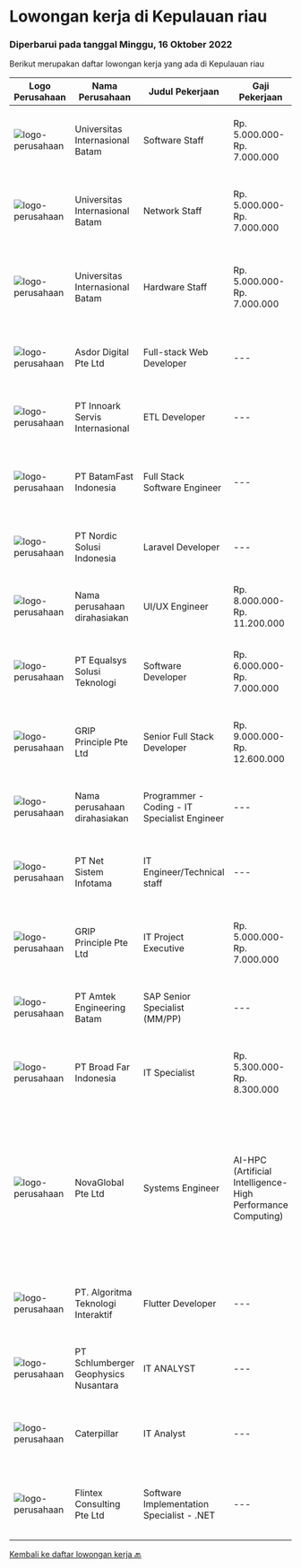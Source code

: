 
  # Lowongan kerja di Kepulauan riau

  ### Diperbarui pada tanggal Minggu, 16 Oktober 2022

  Berikut merupakan daftar lowongan kerja yang ada di Kepulauan riau

  |Logo Perusahaan | Nama Perusahaan | Judul Pekerjaan | Gaji Pekerjaan | Lokasi | Deskripsi | Tanggal diunggah | Pranala |
  | -------------- | --------------- | --------------- | --------- | --------- | -------------- | ------- | ----------- |
  |![logo-perusahaan](https://image-service-cdn.seek.com.au/135f24f21343b4f39e8a47113619ed156511ca71/ee4dce1061f3f616224767ad58cb2fc751b8d2dc)|Universitas Internasional Batam|Software Staff|Rp. 5.000.000-Rp. 7.000.000|Batam|Mengembangkan sistem informasi Melakukan pengujuan terhadap sistem informasi melakukan pemeliharaan sistem informasi dan database Mampu menganalisa...|Jumat, 14 Oktober 2022|https://www.jobstreet.co.id/id/job/software-staff-4066917?token=0~4d3424ad-a17c-4cd6-bfb9-20022e3f0ac1&sectionRank=1&jobId=jobstreet-id-job-4066917|
|![logo-perusahaan](https://image-service-cdn.seek.com.au/8c68530db41f0291e97ffb8b20ffd458b46dcf8f/ee4dce1061f3f616224767ad58cb2fc751b8d2dc)|Universitas Internasional Batam|Network Staff|Rp. 5.000.000-Rp. 7.000.000|Batam|Menyiapkan infrastruktur jaringan (Hotspot, Proxy, DNS, Routing Table Server, Linux) Menangani masalah (troubleshooting) infrastruktur jaringan secara...|Jumat, 14 Oktober 2022|https://www.jobstreet.co.id/id/job/network-staff-4066958?token=0~4d3424ad-a17c-4cd6-bfb9-20022e3f0ac1&sectionRank=2&jobId=jobstreet-id-job-4066958|
|![logo-perusahaan](https://image-service-cdn.seek.com.au/8c68530db41f0291e97ffb8b20ffd458b46dcf8f/ee4dce1061f3f616224767ad58cb2fc751b8d2dc)|Universitas Internasional Batam|Hardware Staff|Rp. 5.000.000-Rp. 7.000.000|Batam|Instalasi komputer baru Menangani masalah (troubleshooting) perangkat keras pendukung sistem informasi secara teknis Mempersiapkan dan memastikan...|Jumat, 14 Oktober 2022|https://www.jobstreet.co.id/id/job/hardware-staff-4067023?token=0~4d3424ad-a17c-4cd6-bfb9-20022e3f0ac1&sectionRank=3&jobId=jobstreet-id-job-4067023|
|![logo-perusahaan](https://image-service-cdn.seek.com.au/22c30c1ee6aeff08d9a3f68390e4d0f28e7daca0/ee4dce1061f3f616224767ad58cb2fc751b8d2dc)|Asdor Digital Pte Ltd|Full-stack Web Developer|---|Batam|Responsibilities:  Coordinate and participate in planning, design and development of web apps.  Working along with Business Analyst to confirm...|Kamis, 13 Oktober 2022|https://www.jobstreet.co.id/id/job/full-stack-web-developer-4054699?token=0~4d3424ad-a17c-4cd6-bfb9-20022e3f0ac1&sectionRank=4&jobId=jobstreet-id-job-4054699|
|![logo-perusahaan](https://image-service-cdn.seek.com.au/03d5b2909306d41d8d881d2ac7cfb4a0d8a47045/ee4dce1061f3f616224767ad58cb2fc751b8d2dc)|PT Innoark Servis Internasional|ETL Developer|---|Kepulauan Riau|• Write and administer ETL jobs to extract data from multiple datasources and load into datamarts.• Integrate data from different datasources:...|Jumat, 14 Oktober 2022|https://www.jobstreet.co.id/id/job/etl-developer-4055738?token=0~4d3424ad-a17c-4cd6-bfb9-20022e3f0ac1&sectionRank=5&jobId=jobstreet-id-job-4055738|
|![logo-perusahaan](https://image-service-cdn.seek.com.au/a822fec9b06ebafc662bd2a992ab50c5fe1d8c6a/ee4dce1061f3f616224767ad58cb2fc751b8d2dc)|PT BatamFast Indonesia|Full Stack Software Engineer|---|Batam|Full Stack Developer Duties and Responsibilities: Managing the complete software development process from conception to deployment Maintaining and...|Kamis, 13 Oktober 2022|https://www.jobstreet.co.id/id/job/full-stack-software-engineer-4066312?token=0~4d3424ad-a17c-4cd6-bfb9-20022e3f0ac1&sectionRank=6&jobId=jobstreet-id-job-4066312|
|![logo-perusahaan](https://image-service-cdn.seek.com.au/0cd8ed87311434aef1b0fd786d69bd3ecd352cf0/ee4dce1061f3f616224767ad58cb2fc751b8d2dc)|PT Nordic Solusi Indonesia|Laravel Developer|---|Batam|Experience Fresh Graduate or 1-2 Years of Experience Portfolio of successfully released applications Internship position is also available Key...|Selasa, 11 Oktober 2022|https://www.jobstreet.co.id/id/job/laravel-developer-4045474?token=0~4d3424ad-a17c-4cd6-bfb9-20022e3f0ac1&sectionRank=7&jobId=jobstreet-id-job-4045474|
|![logo-perusahaan](https://i.ibb.co/sqvTCh9/112815900-stock-vector-no-image-available-icon-flat-vector.webp)|Nama perusahaan dirahasiakan|UI/UX Engineer|Rp. 8.000.000-Rp. 11.200.000|Batam|Job Description : Designing UI for multiple platforms (web and mobile) Ensure consistency of the UI across multiple platforms with elegant frontend...|Kamis, 13 Oktober 2022|https://www.jobstreet.co.id/id/job/ui-ux-engineer-4065691?token=0~4d3424ad-a17c-4cd6-bfb9-20022e3f0ac1&sectionRank=8&jobId=jobstreet-id-job-4065691|
|![logo-perusahaan](https://image-service-cdn.seek.com.au/c1409eaf4b49b8bb5e19954b6a939af5d65f80f2/ee4dce1061f3f616224767ad58cb2fc751b8d2dc)|PT Equalsys Solusi Teknologi|Software Developer|Rp. 6.000.000-Rp. 7.000.000|Kepulauan Riau|RESPONSIBILITIES·        Develop web based software solutions·        Test code/software to ensure high quality solutions·        Work with various...|Sabtu, 08 Oktober 2022|https://www.jobstreet.co.id/id/job/software-developer-4042597?token=0~4d3424ad-a17c-4cd6-bfb9-20022e3f0ac1&sectionRank=9&jobId=jobstreet-id-job-4042597|
|![logo-perusahaan](https://image-service-cdn.seek.com.au/8c51cf5dbd86347d252e50eeeb10453b339c5fb7/ee4dce1061f3f616224767ad58cb2fc751b8d2dc)|GRIP Principle Pte Ltd|Senior Full Stack Developer|Rp. 9.000.000-Rp. 12.600.000|Batam|WHAT YOU WILL LEARN Strengthen your full-stack programming skills You'll learn how to write clean code by adhering to our programming best practices...|Sabtu, 08 Oktober 2022|https://www.jobstreet.co.id/id/job/senior-full-stack-developer-4043116?token=0~4d3424ad-a17c-4cd6-bfb9-20022e3f0ac1&sectionRank=10&jobId=jobstreet-id-job-4043116|
|![logo-perusahaan](https://i.ibb.co/sqvTCh9/112815900-stock-vector-no-image-available-icon-flat-vector.webp)|Nama perusahaan dirahasiakan|Programmer - Coding - IT Specialist Engineer|---|Batam|Description: Be the client’s point of contact on all technical issues and perform high-level technical analysis and evaluation and assessment on...|Rabu, 05 Oktober 2022|https://www.jobstreet.co.id/id/job/programmer-coding-it-specialist-engineer-4038068?token=0~4d3424ad-a17c-4cd6-bfb9-20022e3f0ac1&sectionRank=11&jobId=jobstreet-id-job-4038068|
|![logo-perusahaan](https://i.ibb.co/sqvTCh9/112815900-stock-vector-no-image-available-icon-flat-vector.webp)|PT Net Sistem Infotama|IT Engineer/Technical staff|---|Jakarta Raya|Responsibilities: Performing monitoring, fine-tuning, and corrective configuration on clients network and security devices Providing technical support...|Selasa, 04 Oktober 2022|https://www.jobstreet.co.id/id/job/it-engineer-technical-staff-4054911?token=0~4d3424ad-a17c-4cd6-bfb9-20022e3f0ac1&sectionRank=12&jobId=jobstreet-id-job-4054911|
|![logo-perusahaan](https://image-service-cdn.seek.com.au/8c51cf5dbd86347d252e50eeeb10453b339c5fb7/ee4dce1061f3f616224767ad58cb2fc751b8d2dc)|GRIP Principle Pte Ltd|IT Project Executive|Rp. 5.000.000-Rp. 7.000.000|Batam|We are looking to hire a positive, proactive IT project executive to assist in project teams and to ensure IT projects are completed on time.You will...|Minggu, 02 Oktober 2022|https://www.jobstreet.co.id/id/job/it-project-executive-4043113?token=0~4d3424ad-a17c-4cd6-bfb9-20022e3f0ac1&sectionRank=13&jobId=jobstreet-id-job-4043113|
|![logo-perusahaan](https://image-service-cdn.seek.com.au/a58dd4f93cc8ff6fd8d7860b4249310d1c9635a1/ee4dce1061f3f616224767ad58cb2fc751b8d2dc)|PT Amtek Engineering Batam|SAP Senior Specialist (MM/PP)|---|Batam|Responsibilities: Facilitate the implementation and support of SAP MM/PP where he/ she shall facilitate workshops with the local site IT Directors to...|Rabu, 05 Oktober 2022|https://www.jobstreet.co.id/id/job/sap-senior-specialist-mm-pp-4038513?token=0~4d3424ad-a17c-4cd6-bfb9-20022e3f0ac1&sectionRank=14&jobId=jobstreet-id-job-4038513|
|![logo-perusahaan](https://image-service-cdn.seek.com.au/5462de9144fd6bd531d55d625f7ee703b1ef7d32/ee4dce1061f3f616224767ad58cb2fc751b8d2dc)|PT Broad Far Indonesia|IT Specialist|Rp. 5.300.000-Rp. 8.300.000|Batam|MAJOR RESPONSIBILITIES: Network &amp; IT Infrastructure Maintenance. Hardware maintenance, including the provision of laptops for all staff in the...|Rabu, 28 September 2022|https://www.jobstreet.co.id/id/job/it-specialist-4036580?token=0~4d3424ad-a17c-4cd6-bfb9-20022e3f0ac1&sectionRank=15&jobId=jobstreet-id-job-4036580|
|![logo-perusahaan](https://image-service-cdn.seek.com.au/c8d868055fd3afef3e8ff546833bb380ba7f2c1c/ee4dce1061f3f616224767ad58cb2fc751b8d2dc)|NovaGlobal Pte Ltd|Systems Engineer | AI-HPC (Artificial Intelligence-High Performance Computing)|Rp. 1.000-Rp. 1.800|Batam|Job Description: Be involved in complex architectural design and development of AI-HPC infrastructure. Ensures completeness and compatibility of the...|Kamis, 29 September 2022|https://www.jobstreet.co.id/id/job/systems-engineer-%7C-ai-hpc-artificial-intelligence-high-performance-computing-10022790/origin/sg?token=0~4d3424ad-a17c-4cd6-bfb9-20022e3f0ac1&sectionRank=16&jobId=jobstreet-sg-job-10022790|
|![logo-perusahaan](https://image-service-cdn.seek.com.au/148e5923072a9112f10b018cc69f0d8f52c3c448/ee4dce1061f3f616224767ad58cb2fc751b8d2dc)|PT. Algoritma Teknologi Interaktif|Flutter Developer|---|Batam|Flutter DeveloperPT. Algoritma Teknologi Interaktif (Kota Batam, Kepulauan Riau)Full TimeJob Desc1. Mengembangkan aplikasi berbasis mobile Android/IOS...|Selasa, 20 September 2022|https://www.jobstreet.co.id/id/job/flutter-developer-4037993?token=0~4d3424ad-a17c-4cd6-bfb9-20022e3f0ac1&sectionRank=17&jobId=jobstreet-id-job-4037993|
|![logo-perusahaan](https://image-service-cdn.seek.com.au/76b0e85d24c99628c9d1b02439fa68bac9137163/ee4dce1061f3f616224767ad58cb2fc751b8d2dc)|PT Schlumberger Geophysics Nusantara|IT ANALYST|---|Batam|Responsible for computer hardware, software, peripherals and involve on IT infrastructure Software application project - have basic knowledge in...|Sabtu, 15 Oktober 2022|https://www.jobstreet.co.id/id/job/it-analyst-1033420469?token=0~4d3424ad-a17c-4cd6-bfb9-20022e3f0ac1&sectionRank=18&jobId=jobstreet-id-job-1033420469|
|![logo-perusahaan](https://i.ibb.co/sqvTCh9/112815900-stock-vector-no-image-available-icon-flat-vector.webp)|Caterpillar|IT Analyst|---|Batam|Career Area:Information Technology Job Description:Grow with CaterpillarAt Caterpillar we work hard to understand our customer needs and deliver...|Sabtu, 15 Oktober 2022|https://www.jobstreet.co.id/id/job/it-analyst-1033160975?token=0~4d3424ad-a17c-4cd6-bfb9-20022e3f0ac1&sectionRank=19&jobId=jobstreet-id-job-1033160975|
|![logo-perusahaan](https://i.ibb.co/sqvTCh9/112815900-stock-vector-no-image-available-icon-flat-vector.webp)|Flintex Consulting Pte Ltd|Software Implementation Specialist - .NET|---|Batam|·            Development and / or implementation experience NET, C #, VB NET, Web services.        ·            Code deployment experience with Web...|Sabtu, 15 Oktober 2022|https://www.jobstreet.co.id/id/job/software-implementation-specialist-.net-1033160931?token=0~4d3424ad-a17c-4cd6-bfb9-20022e3f0ac1&sectionRank=20&jobId=jobstreet-id-job-1033160931|


  [Kembali ke daftar lowongan kerja 🔙](../README.md#daftar-lowongan-kerja)
  